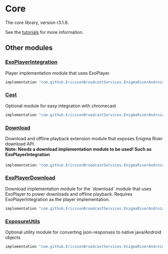 # Core

The core library, version r3.1.9.

See the [tutorials](tutorials/index.md) for more information.

## Other modules

### [ExoPlayerIntegration](https://github.com/EricssonBroadcastServices/EnigmaRiverAndroidExoPlayerIntegration/tree/r3.1.9)

<p>Player implementation module that uses ExoPlayer.</p>

```gradle
implementation "com.github.EricssonBroadcastServices.EnigmaRiverAndroid:exoplayerintegration:r3.1.9"
```

### [Cast](https://github.com/EricssonBroadcastServices/EnigmaRiverAndroidCast/tree/r3.1.9)

<p>Optional module for easy integration with chromecast</p>

```gradle
implementation "com.github.EricssonBroadcastServices.EnigmaRiverAndroid:cast:r3.1.9"
```

### [Download](https://github.com/EricssonBroadcastServices/EnigmaRiverAndroidDownload/tree/r3.1.9)

<p>Download and offline playback extension module that exposes Enigma River download API.</p>
<h4 style="margin-top: -1em">Note: Needs a download implementation module to be used! Such as ExoPlayerIntegration</h4>

```gradle
implementation "com.github.EricssonBroadcastServices.EnigmaRiverAndroid:download:r3.1.9"
```

### [ExoPlayerDownload](https://github.com/EricssonBroadcastServices/EnigmaRiverAndroidExoPlayerDownload/tree/r3.1.9)

<p>Download implementation module for the `download` module that uses ExoPlayer to power downloads and offline playback. Requires ExoPlayerIntegration as the player implementation.</p>

```gradle
implementation "com.github.EricssonBroadcastServices.EnigmaRiverAndroid:exoPlayerDownload:r3.1.9"
```

### [ExposureUtils](https://github.com/EricssonBroadcastServices/EnigmaRiverAndroidExposureUtils/tree/r3.1.9)

<p>Optional utility module for converting json-responses to native java/Android objects</p>

```gradle
implementation "com.github.EricssonBroadcastServices.EnigmaRiverAndroid:exposureUtils:r3.1.9"
```